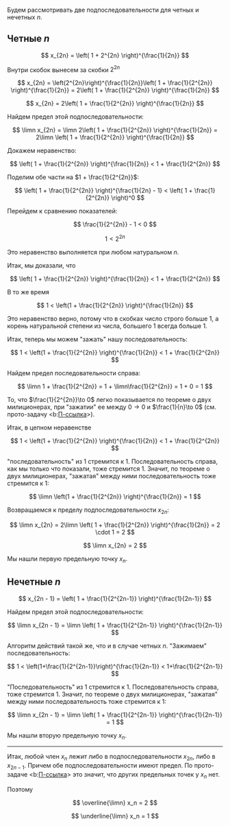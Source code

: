 Будем рассмотривать две подпоследовательности для четных и нечетных $n$.

## Четные $n$

$$ x_{2n} = \left( 1 + 2^{2n} \right)^{\frac{1}{2n}} $$

Внутри скобок вынесем за скобки $2^{2n}$

$$ x_{2n} = \left(2^{2n}\right)^{\frac{1}{2n}}\left( 1 + \frac{1}{2^{2n}} \right)^{\frac{1}{2n}} = 2\left( 1 + \frac{1}{2^{2n}} \right)^{\frac{1}{2n}} $$

$$ x_{2n} = 2\left( 1 + \frac{1}{2^{2n}} \right)^{\frac{1}{2n}} $$

Найдем предел этой подпоследовательности:

$$ \limn x_{2n} = \limn 2\left( 1 + \frac{1}{2^{2n}} \right)^{\frac{1}{2n}} = 2\limn \left( 1 + \frac{1}{2^{2n}} \right)^{\frac{1}{2n}} $$

Докажем неравенство:

$$ \left( 1 + \frac{1}{2^{2n}} \right)^{\frac{1}{2n}} < 1 + \frac{1}{2^{2n}} $$

Поделим обе части на $1 + \frac{1}{2^{2n}}$:

$$ \left( 1 + \frac{1}{2^{2n}} \right)^{\frac{1}{2n} - 1} < \left( 1 + \frac{1}{2^{2n}} \right)^0 $$

Перейдем к сравнению показателей:

$$ \frac{1}{2^{2n}} - 1 < 0 $$

$$ 1 < 2^{2n} $$

Это неравенство выполняется при любом натуральном $n$.

Итак, мы доказали, что

$$ \left( 1 + \frac{1}{2^{2n}} \right)^{\frac{1}{2n}} < 1 + \frac{1}{2^{2n}} $$

В то же время

$$ 1 < \left(1 + \frac{1}{2^{2n}} \right)^{\frac{1}{2n}} $$

Это неравенство верно, потому что в скобках число строго больше $1$, а корень натуральной степени из числа, большего $1$ всегда больше $1$. 

Итак, теперь мы можем "зажать" нашу последовательность:

$$ 1 < \left(1 + \frac{1}{2^{2n}} \right)^{\frac{1}{2n}} < 1 + \frac{1}{2^{2n}} $$

Найдем предел последовательности справа:

$$ \limn 1 + \frac{1}{2^{2n}} = 1 + \limn\frac{1}{2^{2n}} = 1 + 0 = 1 $$

То, что $\frac{1}{2^{2n}}\to 0$ легко показывается по теореме о двух милиционерах, при "зажатии" ее между $0\to 0$ и $\frac{1}{n}\to 0$ (см. прото-задачу <b:[П-ссылка](advanced/proto/sequence-lim/elementary)>).

Итак, в цепном неравенстве

$$ 1 < \left(1 + \frac{1}{2^{2n}} \right)^{\frac{1}{2n}} < 1 + \frac{1}{2^{2n}} $$

"последовательность" из $1$ стремится к $1$. Последовательность справа, как мы только что показали, тоже стремится $1$. Значит, по теореме о двух милиционерах, "зажатая" между ними последовательность тоже стремится к $1$:

$$ \limn \left(1 + \frac{1}{2^{2n}} \right)^{\frac{1}{2n}} = 1 $$

Возвращаемся к пределу подпоследовательности $x_{2n}$:

$$ \limn x_{2n} = 2\limn \left( 1 + \frac{1}{2^{2n}} \right)^{\frac{1}{2n}} = 2 \cdot 1 = 2 $$

$$ \limn x_{2n} = 2 $$

Мы нашли первую предельную точку $x_n$.

## Нечетные $n$

$$ x_{2n - 1} = \left( 1 + \frac{1}{2^{2n-1}} \right)^{\frac{1}{2n-1}} $$

Найдем предел этой подпоследовательности:

$$ \limn x_{2n - 1} = \limn \left( 1 + \frac{1}{2^{2n-1}} \right)^{\frac{1}{2n-1}} $$

Алгоритм действий такой же, что и в случае четных $n$. "Зажимаем" последовательность:

$$ 1 < \left(1+\frac{1}{2^{2n-1}}\right)^{\frac{1}{2n-1}} < 1+\frac{1}{2^{2n-1}} $$

"Последовательность" из $1$ стремится к $1$. Последовательность справа, тоже стремится $1$. Значит, по теореме о двух милиционерах, "зажатая" между ними последовательность тоже стремится к $1$:

$$ \limn x_{2n - 1} = \limn \left( 1 + \frac{1}{2^{2n-1}} \right)^{\frac{1}{2n-1}} = 1 $$

Мы нашли вторую предельную точку $x_n$.

---

Итак, любой член $x_n$ лежит либо в подпоследовательности $x_{2n}$, либо в $x_{2n-1}$. Причем обе подпоследовательности имеют предел. По прото-задаче <b:[П-ссылка](advanced/proto/sequence-lim/max-limit-points)> это значит, что других предельных
точек у $x_n$ нет.

Поэтому

$$ \overline{\limn} x_n = 2 $$

$$ \underline{\limn} x_n = 1 $$